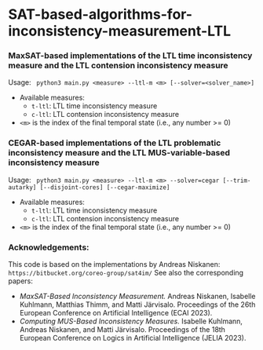 # SAT-based-algorithms-for-inconsistency-measurement-LTL

### MaxSAT-based implementations of the LTL time inconsistency measure and the LTL contension inconsistency measure

Usage: ``` python3 main.py <measure> --ltl-m <m> [--solver=<solver_name>]```
* Available measures:
    * ```t-ltl```: LTL time inconsistency measure
    * ```c-ltl```: LTL contension inconsistency measure
* ```<m>``` is the index of the final temporal state (i.e., any number >= 0)

### CEGAR-based implementations of the LTL problematic inconsistency measure and the LTL MUS-variable-based inconsistency measure
Usage: ``` python3 main.py <measure> --ltl-m <m> --solver=cegar [--trim-autarky] [--disjoint-cores] [--cegar-maximize]```
* Available measures:
    * ```t-ltl```: LTL time inconsistency measure
    * ```c-ltl```: LTL contension inconsistency measure
* ```<m>``` is the index of the final temporal state (i.e., any number >= 0)

### Acknowledgements: 
This code is based on the implementations by Andreas Niskanen: ```https://bitbucket.org/coreo-group/sat4im/```
See also the corresponding papers: 
* _MaxSAT-Based Inconsistency Measurement._ Andreas Niskanen, Isabelle Kuhlmann, Matthias Thimm, and Matti Järvisalo. Proceedings of the 26th European Conference on Artificial Intelligence (ECAI 2023).
* _Computing MUS-Based Inconsistency Measures._ Isabelle Kuhlmann, Andreas Niskanen, and Matti Järvisalo. Proceedings of the 18th European Conference on Logics in Artificial Intelligence (JELIA 2023). 
